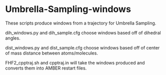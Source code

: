 # Umbrella-Sampling-windows

These scripts produce windows from a trajectory for Umbrella Sampling. 

dih_windows.py and dih_sample.cfg choose windows based off of dihedral angles. 

dist_windows.py and dist_sample.cfg choose windows based off of center of mass distance between atoms/molecules.

FHF2_cpptraj.sh and cpptraj.in will take the windows produced and converts them into AMBER restart files. 